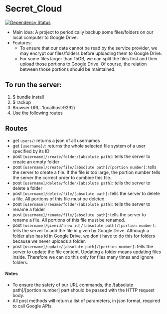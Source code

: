 # Secret_Cloud
[![Dependency Status](https://gemnasium.com/badges/github.com/Tai-Chi/Secret_Cloud.svg)](https://gemnasium.com/github.com/Tai-Chi/Secret_Cloud)
* Main idea: A project to periodically backup some files/folders on our local computer to Google Drive.
* Features:
  * To ensure that our data cannot be read by the service provider, we may encrypt our files/folders before uploading them to Google Drive.
  * For some files larger than 15GB, we can split the files first and then upload those portions to Google Drive. Of course, the relation between those portions should be maintained.

## To run the server:

1. $ bundle install
2. $ rackup
3. Browser URL: 'localhost:9292/'
4. Use the following routes

## Routes

- get `users/`: returns a json of all usernames
- get `[username]/`: returns the whole selected file system of a user specified by its ID
- post `[username]/create/folder/[absolute path]`: tells the server to create an empty folder
- post `[username]/create/file/[absolute path]/[portion number]`: tells the server to create a file. If the file is too large, the portion number tells the server the correct order to combine this file.
- post `[username]/delete/folder/[absolute path]`: tells the server to delete a folder
- post `[username]/delete/file/[absolute path]`: tells the server to delete a file. All portions of this file must be deleted.
- post `[username]/rename/folder/[absolute path]`: tells the server to rename a folder
- post `[username]/rename/file/[absolute path]`: tells the server to rename a file. All portions of this file must be renamed.
- post `[username]/giveid/[new id]/[absolute path]/[portion number]`: tells the server to add the file id given by Google Drive. Although a folder also has id in Google Drive, we don't have to do this for folders because we never uploads a folder.
- post `[username]/update/[absolute path]/[portion number]`: tells the server to update the file content. Updating a folder means updating files inside. Therefore we can do this only for files many times and ignore folders.

#### Notes
* To ensure the safety of our URL commands, the /[absolute path]/[portion number] part should be passed with the HTTP request body.
* All post methods will return a list of parameters, in json format, required to call Google APIs.
